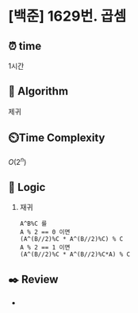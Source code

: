 # [백준] 1629번. 곱셈

## ⏰  **time**

1시간

## :pushpin: **Algorithm**

제귀

## ⏲️**Time Complexity**

$O(2^n)$

## :round_pushpin: **Logic**

1. 재귀
   
   ```
   A^B%C 를
   A % 2 == 0 이면
   (A^(B//2)%C * A^(B//2)%C) % C
   A % 2 == 1 이면
   (A^(B//2)%C * A^(B//2)%C*A) % C
   ```

## :black_nib: **Review**

- 
